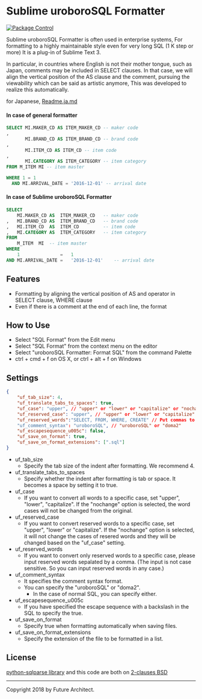 Sublime uroboroSQL Formatter
====================

[![Package Control](https://img.shields.io/packagecontrol/dt/uroboroSQL%20Formatter.svg)](https://packagecontrol.io/packages/uroboroSQL%20Formatter)

Sublime uroboroSQL Formatter is often used in enterprise systems, For formatting to a highly maintainable style even for very long SQL (1 K step or more) It is a plug-in of Sublime Text 3.

In particular, in countries where English is not their mother tongue, such as Japan, comments may be included in SELECT clauses. In that case, we will align the vertical position of the AS clause and the comment, pursuing the viewability which can be said as artistic anymore, This was developed to realize this automatically.

for Japanese, [Readme.ja.md](Readme.ja.md)

#### In case of general formatter

```sql
SELECT MI.MAKER_CD AS ITEM_MAKER_CD -- maker code
,
       MI.BRAND_CD AS ITEM_BRAND_CD -- brand code
,
       MI.ITEM_CD AS ITEM_CD -- item code
,
       MI.CATEGORY AS ITEM_CATEGORY -- item category
FROM M_ITEM MI -- item master

WHERE 1 = 1
  AND MI.ARRIVAL_DATE = '2016-12-01' -- arrival date
```

#### In case of Sublime uroboroSQL Formatter

```sql
SELECT
    MI.MAKER_CD AS  ITEM_MAKER_CD   -- maker code
,   MI.BRAND_CD AS  ITEM_BRAND_CD   -- brand code
,   MI.ITEM_CD  AS  ITEM_CD         -- item code
,   MI.CATEGORY AS  ITEM_CATEGORY   -- item category
FROM
    M_ITEM  MI  -- item master
WHERE
    1               =   1
AND MI.ARRIVAL_DATE =   '2016-12-01'    -- arrival date

```

Features
--------

-	Formatting by aligning the vertical position of AS and operator in SELECT clause, WHERE clause
-	Even if there is a comment at the end of each line, the format

How to Use
----------

-	Select "SQL Format" from the Edit menu
-	Select "SQL Format" from the context menu on the editor
-	Select "uroboroSQL Formatter: Format SQL" from the command Palette
-	ctrl + cmd + f on OS X, or ctrl + alt + f on Windows

Settings
--------

```json
{
    "uf_tab_size": 4,
    "uf_translate_tabs_to_spaces": true,
    "uf_case": "upper", // "upper" or "lower" or "capitalize" or "nochange"
    "uf_reserved_case": "upper", // "upper" or "lower" or "capitalize" or "nochange"
    "uf_reserved_words":"SELECT, FROM, WHERE, CREATE" // Put commas to separate reserved words
    "uf_comment_syntax": "uroboroSQL", // "uroboroSQL" or "doma2"
    "uf_escapesequence_u005c": false,
    "uf_save_on_format": true,
    "uf_save_on_format_extensions": [".sql"]
}
```

-	uf_tab_size
	-	Specify the tab size of the indent after formatting. We recommend 4.
-	uf_translate_tabs_to_spaces
	-	Specify whether the indent after formatting is tab or space. It becomes a space by setting it to true.
-	uf_case
	-	If you want to convert all words to a specific case, set "upper", "lower", "capitalize". If the "nochange" option is selected, the word cases will not be changed from the original.
-	uf_reserved_case
	-	If you want to convert reserved words to a specific case, set "upper", "lower" or "capitalize". If the "nochange" option is selected, it will not change the cases of resered words and they will be changed based on the "uf_case" setting.
-	uf_reserved_words
	-	If you want to convert only reserved words to a specific case, please input reserved words sepalated by a comma. (The input is not case sensitive. So you can input reserved words in any case.)
-	uf_comment_syntax
	-	It specifies the comment syntax format.
	-	You can specify the "uroboroSQL" or "doma2".
		-	In the case of normal SQL, you can specify either.
-	uf_escapesequence_u005c
	-	If you have specified the escape sequence with a backslash in the SQL to specify the true.
-	uf_save_on_format
	-	Specify true when formatting automatically when saving files.
-	uf_save_on_format_extensions
	-	Specify the extension of the file to be formatted in a list.

License
-------

[python-sqlparse library](https://github.com/andialbrecht/sqlparse) and this code are both on [2-clauses BSD](http://www.opensource.org/licenses/bsd-license.php)

---

Copyright 2018 by Future Architect.
